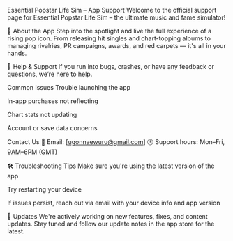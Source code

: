 Essential Popstar Life Sim – App Support
Welcome to the official support page for Essential Popstar Life Sim – the ultimate music and fame simulator!

🎤 About the App
Step into the spotlight and live the full experience of a rising pop icon. From releasing hit singles and chart-topping albums to managing rivalries, PR campaigns, awards, and red carpets — it's all in your hands.

📘 Help & Support
If you run into bugs, crashes, or have any feedback or questions, we’re here to help.

Common Issues
Trouble launching the app

In-app purchases not reflecting

Chart stats not updating

Account or save data concerns

Contact Us
📧 Email: [ugonnaewuru@gmail.com]
🕒 Support hours: Mon–Fri, 9AM–6PM (GMT)

🛠️ Troubleshooting Tips
Make sure you're using the latest version of the app

Try restarting your device

If issues persist, reach out via email with your device info and app version

🔄 Updates
We're actively working on new features, fixes, and content updates. Stay tuned and follow our update notes in the app store for the latest.

